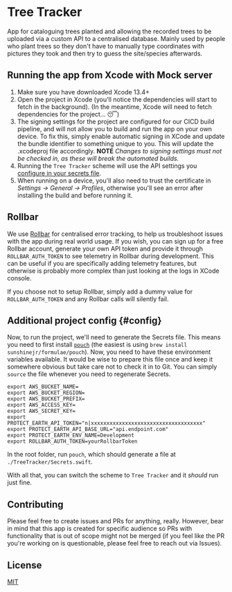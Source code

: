 #  Tree Tracker
App for cataloguing trees planted and allowing the recorded trees to be uploaded via a custom API to a centralised database. Mainly used by people who plant trees so they don't have to manually type coordinates with pictures they took and then try to guess the site/species afterwards.

## Running the app from Xcode with Mock server
1. Make sure you have downloaded Xcode 13.4+
2. Open the project in Xcode (you'll notice the dependencies will start to fetch in the background).
(In the meantime, Xcode will need to fetch dependencies for the project... 😴)
3. The signing settings for the project are configured for our CICD build pipeline, and will not allow you to build and run the app on your own device. To fix this, simply enable automatic signing in XCode and update the bundle identifier to something unique to you. This will update the .xcodeproj file accordingly. **NOTE** _Changes to signing settings must not be checked in, as these will break the automated builds._
4. Running the `Tree Tracker` scheme will use the API settings you [configure in your secrets file](#config).
5. When running on a device, you'll also need to trust the certificate in _Settings -> General -> Profiles_, otherwise you'll see an error after installing the build and before running it.

## Rollbar
We use [Rollbar](https://www.rollbar.com) for centralised error tracking, to help us troubleshoot issues with the app during real world usage. 
If you wish, you can sign up for a free Rollbar account, generate your own API token and provide it through `ROLLBAR_AUTH_TOKEN` to see telemetry in Rollbar during development. This can be useful if you are specifically adding telemetry features, but otherwise is probably more complex than just looking at the logs in XCode console. 

If you choose not to setup Rollbar, simply add a dummy value for `ROLLBAR_AUTH_TOKEN` and any Rollbar calls will silently fail.

## Additional project config {#config}
Now, to run the project, we'll need to generate the Secrets file. This means you need to first install [`pouch`](https://github.com/sunshinejr/pouch) (the easiest is using `brew install sunshinejr/formulae/pouch`). Now, you need to have these environment variables available. It would be wise to prepare this file once and keep it somewhere obvious but take care not to check it in to Git. You can simply `source` the file whenever you need to regenerate Secrets.

```
export AWS_BUCKET_NAME=
export AWS_BUCKET_REGION=
export AWS_BUCKET_PREFIX=
export AWS_ACCESS_KEY=
export AWS_SECRET_KEY=
export PROTECT_EARTH_API_TOKEN="n|xxxxxxxxxxxxxxxxxxxxxxxxxxxxxxxxxxxx"
export PROTECT_EARTH_API_BASE_URL="api.endpoint.com"
export PROTECT_EARTH_ENV_NAME=Development
export ROLLBAR_AUTH_TOKEN=yourRollbarToken
```

In the root folder, run `pouch`, which should generate a file at `./TreeTracker/Secrets.swift`.

With all that, you can switch the scheme to `Tree Tracker` and it _should_ run just fine.

## Contributing
Please feel free to create issues and PRs for anything, really. However, bear in mind that this app is created for specific audience so PRs with functionality that is out of scope might not be merged (if you feel like the PR you're working on is questionable, please feel free to reach out via Issues).

## License
[MIT](License.md)

